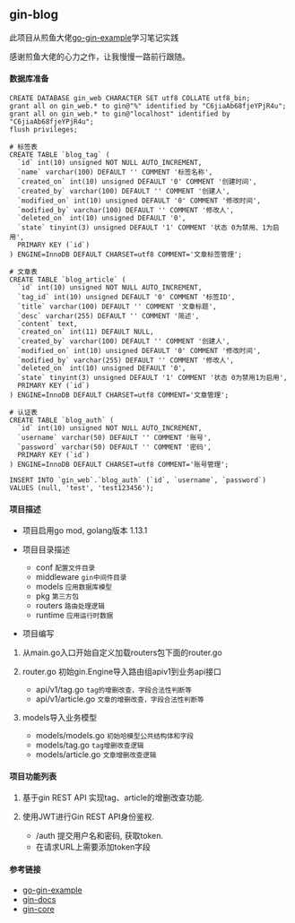 ## gin-blog
此项目从煎鱼大佬[go-gin-example](https://github.com/eddycjy/go-gin-example)学习笔记实践

感谢煎鱼大佬的心力之作，让我慢慢一路前行跟随。


#### 数据库准备
```mysql
CREATE DATABASE gin_web CHARACTER SET utf8 COLLATE utf8_bin;
grant all on gin_web.* to gin@"%" identified by "C6jiaAb68fjeYPjR4u";
grant all on gin_web.* to gin@"localhost" identified by "C6jiaAb68fjeYPjR4u";
flush privileges;
```

```mysql
# 标签表
CREATE TABLE `blog_tag` (
  `id` int(10) unsigned NOT NULL AUTO_INCREMENT,
  `name` varchar(100) DEFAULT '' COMMENT '标签名称',
  `created_on` int(10) unsigned DEFAULT '0' COMMENT '创建时间',
  `created_by` varchar(100) DEFAULT '' COMMENT '创建人',
  `modified_on` int(10) unsigned DEFAULT '0' COMMENT '修改时间',
  `modified_by` varchar(100) DEFAULT '' COMMENT '修改人',
  `deleted_on` int(10) unsigned DEFAULT '0',
  `state` tinyint(3) unsigned DEFAULT '1' COMMENT '状态 0为禁用、1为启用',
  PRIMARY KEY (`id`)
) ENGINE=InnoDB DEFAULT CHARSET=utf8 COMMENT='文章标签管理';
```

```mysql
# 文章表
CREATE TABLE `blog_article` (
  `id` int(10) unsigned NOT NULL AUTO_INCREMENT,
  `tag_id` int(10) unsigned DEFAULT '0' COMMENT '标签ID',
  `title` varchar(100) DEFAULT '' COMMENT '文章标题',
  `desc` varchar(255) DEFAULT '' COMMENT '简述',
  `content` text,
  `created_on` int(11) DEFAULT NULL,
  `created_by` varchar(100) DEFAULT '' COMMENT '创建人',
  `modified_on` int(10) unsigned DEFAULT '0' COMMENT '修改时间',
  `modified_by` varchar(255) DEFAULT '' COMMENT '修改人',
  `deleted_on` int(10) unsigned DEFAULT '0',
  `state` tinyint(3) unsigned DEFAULT '1' COMMENT '状态 0为禁用1为启用',
  PRIMARY KEY (`id`)
) ENGINE=InnoDB DEFAULT CHARSET=utf8 COMMENT='文章管理';
```

```mysql
# 认证表
CREATE TABLE `blog_auth` (
  `id` int(10) unsigned NOT NULL AUTO_INCREMENT,
  `username` varchar(50) DEFAULT '' COMMENT '账号',
  `password` varchar(50) DEFAULT '' COMMENT '密码',
  PRIMARY KEY (`id`)
) ENGINE=InnoDB DEFAULT CHARSET=utf8 COMMENT='账号管理';

INSERT INTO `gin_web`.`blog_auth` (`id`, `username`, `password`) VALUES (null, 'test', 'test123456');
```


#### 项目描述

- 项目启用go mod, golang版本 1.13.1
- 项目目录描述
  + conf
    `配置文件目录`
  + middleware
    `gin中间件目录` 
  + models
    `应用数据库模型`
  + pkg
    `第三方包`
  + routers
    `路由处理逻辑`
  + runtime
    `应用运行时数据`
    
- 项目编写
1. 从main.go入口开始自定义加载routers包下面的router.go
2. router.go 初始gin.Engine导入路由组apiv1到业务api接口

    - api/v1/tag.go     `tag的增删改查，字段合法性判断等`
    - api/v1/article.go `文章的增删改查，字段合法性判断等`
  
3. models导入业务模型

    - models/models.go `初始哈模型公共结构体和字段`
    - models/tag.go    `tag增删改查逻辑`
    - models/article.go `文章增删改查逻辑`


#### 项目功能列表

1. 基于gin REST API 实现tag、article的增删改查功能.
2. 使用JWT进行Gin REST API身份鉴权.
    
    - /auth 提交用户名和密码, 获取token.
    - 在请求URL上需要添加token字段

#### 参考链接

- [go-gin-example](https://github.com/eddycjy/go-gin-example)
- [gin-docs](https://gin-gonic.com/docs/)
- [gin-core](https://github.com/gin-gonic/gin)